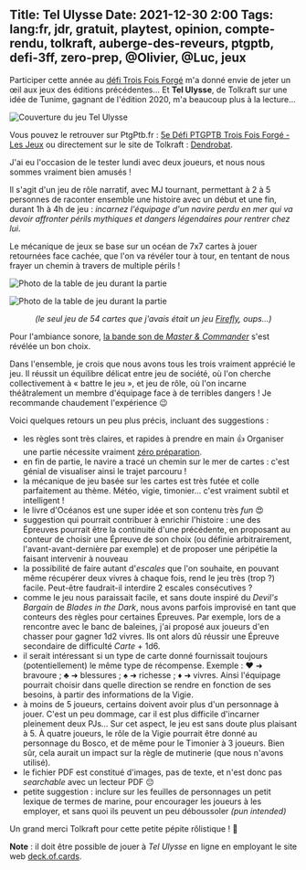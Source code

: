 Title: Tel Ulysse
Date: 2021-12-30 2:00
Tags: lang:fr, jdr, gratuit, playtest, opinion, compte-rendu, tolkraft, auberge-des-reveurs, ptgptb, defi-3ff, zero-prep, @Olivier, @Luc, jeux
---
<!-- Com'
* PM Discord Tolkraft
* Discord Auberge des Rêveurs
* Discord PtgPtb
-->

Participer cette année au [défi Trois Fois Forgé](https://ptgptb.fr/defi-troisfoisforge) m'a donné envie de jeter un œil aux jeux des éditions précédentes...
Et **Tel Ulysse**, de Tolkraft sur une idée de Tunime, gagnant de l'édition 2020, m'a beaucoup plus à la lecture...

![Couverture du jeu Tel Ulysse](images/2021/12/TelUlysse-cover.jpg)

Vous pouvez le retrouver sur PtgPtb.fr : [5e Défi PTGPTB Trois Fois Forgé - Les Jeux](https://ptgptb.fr/defi-troisfoisforge-5-les-jeux) ou directement sur le site de Tolkraft : [Dendrobat](https://www.dendrobat.fr/tel-ulysse).

J'ai eu l'occasion de le tester lundi avec deux joueurs, et nous nous sommes vraiment bien amusés !

Il s'agit d'un jeu de rôle narratif, avec MJ tournant, permettant à 2 à 5 personnes de raconter ensemble une histoire avec un début et une fin, durant 1h à 4h de jeu :
_incarnez l'équipage d'un navire perdu en mer qui va devoir affronter périls mythiques et dangers légendaires pour rentrer chez lui_.

Le mécanique de jeux se base sur un océan de 7x7 cartes à jouer retournées face cachée,
que l'on va révéler tour à tour, en tentant de nous frayer un chemin à travers de multiple périls !

![Photo de la table de jeu durant la partie](images/2021/12/table-de-jeu-Tel-Ulysse.jpg)

![Photo de la table de jeu durant la partie](images/2021/12/table-de-jeu-Tel-Ulysse2.jpg)

_<center>(le seul jeu de 54 cartes que j'avais était un jeu [Firefly](https://fr.wikipedia.org/wiki/Firefly_(s%C3%A9rie_t%C3%A9l%C3%A9vis%C3%A9e)), oups...)</center>_

Pour l'ambiance sonore, [la bande son de _Master & Commander_](
https://www.youtube.com/playlist?list=PLn65M7Xc1JNc5Oqb90BrI8dmiYMZFSoVP) s'est révélée un bon choix.

Dans l'ensemble, je crois que nous avons tous les trois vraiment apprécié le jeu.
Il réussit un équilibre délicat entre jeu de société, où l'on cherche collectivement à « battre le jeu »,
et jeu de rôle, où l'on incarne théâtralement un membre d'équipage face à de terribles dangers !
Je recommande chaudement l'expérience 😉

Voici quelques retours un peu plus précis, incluant des suggestions :

* les règles sont très claires, et rapides à prendre en main 👍
  Organiser une partie nécessite vraiment [zéro préparation](/lucas/blog/tag/zero-prep.html).
* en fin de partie, le navire a tracé un chemin sur le mer de cartes :
  c'est génial de visualiser ainsi le trajet parcouru !
* la mécanique de jeu basée sur les cartes est très futée et colle parfaitement au thème.
  Météo, vigie, timonier... c'est vraiment subtil et intelligent !
* le livre d'Océanos est une super idée et son contenu très _fun_ 😍
* suggestion qui pourrait contribuer à enrichir l'histoire : une des Épreuves pourrait être la continuité d'une précédente, en proposant au conteur de choisir une Épreuve de son choix (ou définie arbitrairement, l'avant-avant-dernière par exemple) et de proposer une péripétie la faisant intervenir à nouveau
* la possibilité de faire autant d'_escales_ que l'on souhaite,
  en pouvant même récupérer deux vivres à chaque fois,
  rend le jeu très (trop ?) facile. Peut-être faudrait-il interdire 2 escales consécutives ?
* comme le jeu nous paraissait facile, et sans doute inspiré du _Devil's Bargain_ de _Blades in the Dark_, nous avons parfois improvisé en tant que conteurs des règles pour certaines Épreuves. Par exemple, lors de a rencontre avec le banc de baleines, j'ai proposé aux joueurs d'en chasser pour gagner 1d2 vivres. Ils ont alors dû réussir une Épreuve secondaire de difficulté _Carte_ + 1d6.
* il serait intéressant si un type de carte donné fournissait toujours (potentiellement) le même type de récompense. Exemple : ♥️ ➜ bravoure ; ♣️ ➜ blessures ; ♠️ ➜ richesse ; ♦️ ➜ vivres. Ainsi l'équipage pourrait choisir dans quelle direction se rendre en fonction de ses besoins, à partir des informations de la Vigie.
* à moins de 5 joueurs, certains doivent avoir plus d'un personnage à jouer.
  C'est un peu dommage, car il est plus difficile d'incarner pleinement deux PJs...
  Sur cet aspect, le jeu est sans doute plus plaisant à 5.
  À quatre joueurs, le rôle de la Vigie pourrait être donné au personnage du Bosco,
  et de même pour le Timonier à 3 joueurs. Bien sûr, cela aurait un impact sur la règle de mutinerie
  (que nous n'avons utilisé).
* le fichier PDF est constitué d'images, pas de texte, et n'est donc pas _searchable_ avec un lecteur PDF 😔
* petite suggestion : inclure sur les feuilles de personnages un petit lexique de termes de marine,
  pour encourager les joueurs à les employer, et sans quoi ils peuvent un peu déboussoler _(pun intended)_

Un grand merci Tolkraft pour cette petite pépite rôlistique ! 💖

**Note** : il doit être possible de jouer à _Tel Ulysse_ en ligne en employant le site web [deck.of.cards](https://deck.of.cards).
